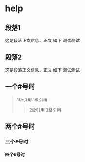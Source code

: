 # help

## 段落1 ##

这是段落正文信息，正文
如下
测试测试

## 段落2 ##

这是段落正文信息，正文
如下
测试测试

## 一个#号时 ##
>1级引用
>1级引用
>>2级引用
>>2级引用

## 两个#号时 ##


### 三个#号时 ###

#### 四个#号时 ####

